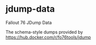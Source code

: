 # jdump-data
Fallout 76 JDump Data

The schema-style dumps provided by
https://hub.docker.com/r/fo76tools/jdump
